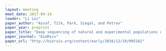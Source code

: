 ```yaml
---
layout: meeting
meet_date: 2017-04-14
leader: "Li Lei"
paper_author: "Assaf, Tilk, Park, Siegal, and Petrov"
paper_year: preprint
paper_title: "Deep sequencing of natural and experimental populations of <i>Drosophila melanogaster</i> reveals biases in the spectrum of new mutations"
paper_journal: "bioRxiv"
paper_url: "http://biorxiv.org/content/early/2016/12/19/095182"
---
```

